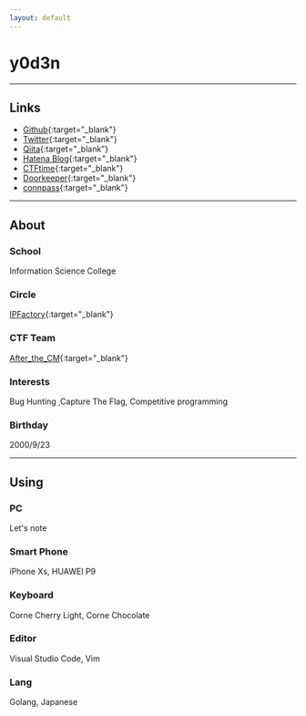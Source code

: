 ```yaml
---
layout: default
---
```

# y0d3n

* * *

## Links

 - [Github](https://github.com/y0d3n){:target="_blank"}
 - [Twitter](https://twitter.com/y0d3n){:target="_blank"}
 - [Qiita](https://qiita.com/y0d3n){:target="_blank"}
 - [Hatena Blog](https://y0d3n.hatenablog.com/){:target="_blank"}
 - [CTFtime](https://ctftime.org/user/79132){:target="_blank"}
 - [Doorkeeper](https://www.doorkeeper.jp/users/r21st0rebfcyfavo8444jedme10z7r){:target="_blank"}
 - [connpass](https://connpass.com/user/kirby923ya/){:target="_blank"}

* * *

## About

### School
Information Science College

### Circle
[IPFactory](https://ipfactory.github.io/){:target="_blank"}

### CTF Team
[After_the_CM](https://ctftime.org/team/118161){:target="_blank"}

### Interests
Bug Hunting ,Capture The Flag, Competitive programming

### Birthday
2000/9/23

* * *

## Using

### PC
Let's note

### Smart Phone
iPhone Xs, HUAWEI P9

### Keyboard
Corne Cherry Light, Corne Chocolate

### Editor
Visual Studio Code, Vim

### Lang
Golang, Japanese
